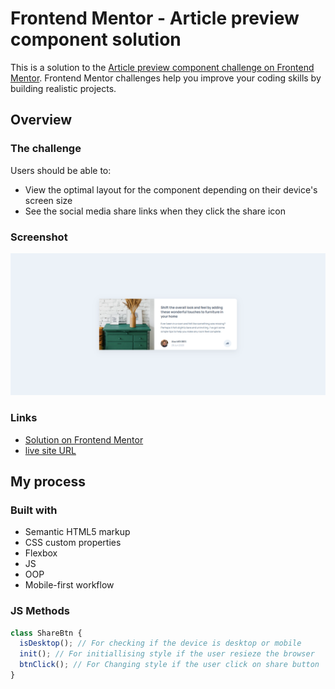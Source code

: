 # Frontend Mentor - Article preview component solution

This is a solution to the [Article preview component challenge on Frontend Mentor](https://www.frontendmentor.io/challenges/article-preview-component-dYBN_pYFT). Frontend Mentor challenges help you improve your coding skills by building realistic projects. 

## Overview

### The challenge

Users should be able to:

- View the optimal layout for the component depending on their device's screen size
- See the social media share links when they click the share icon

### Screenshot

![](/assets/images/screenshot.png)

### Links

- [Solution on Frontend Mentor](https://www.frontendmentor.io/solutions/interactive-rating-component-solution-TMRSojuUxv)
- [live site URL](https://alaa-mekibes.github.io/article-preview-component-frontend-mentor)

## My process

### Built with

- Semantic HTML5 markup
- CSS custom properties
- Flexbox
- JS
- OOP
- Mobile-first workflow

### JS Methods

```js
class ShareBtn {
  isDesktop(); // For checking if the device is desktop or mobile
  init(); // For initiallising style if the user resieze the browser
  btnClick(); // For Changing style if the user click on share button
}
```